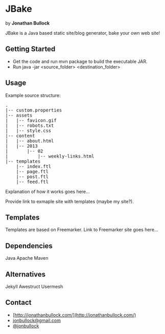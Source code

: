 # JBake

by **Jonathan Bullock**

JBake is a Java based static site/blog generator, bake your own web site!

## Getting Started

- Get the code and run mvn package to build the executable JAR.
- Run java -jar <jarfile> <source_folder> <destination_folder>

## Usage

Example source structure:

<pre>
.
|-- custom.properties
|-- assets
|   |-- favicon.gif
|   |-- robots.txt
|   |-- style.css
|-- content
|   |-- about.html
|   |-- 2013
|       |-- 02 
|           |-- weekly-links.html
|-- templates
    |-- index.ftl
    |-- page.ftl
    |-- post.ftl
    |-- feed.ftl
</pre>

Explanation of how it works goes here...

Provide link to exmaple site with templates (maybe my site?).

## Templates

Templates are based on Freemarker. Link to Freemarker site goes here...

## Dependencies

Java
Apache Maven

## Alternatives

Jekyll
Awestruct
Usermesh

## Contact

- [http://jonathanbullock.com/](http://jonathanbullock.com/)
- [jonbullock@gmail.com](jonbullock@gmail.com)
- [@jonbullock](http://twitter.com/jonbullock)
